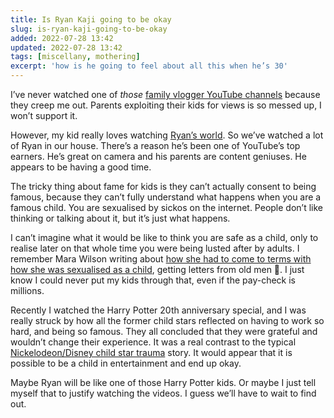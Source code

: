 ```yaml
---
title: Is Ryan Kaji going to be okay
slug: is-ryan-kaji-going-to-be-okay
added: 2022-07-28 13:42
updated: 2022-07-28 13:42
tags: [miscellany, mothering]
excerpt: 'how is he going to feel about all this when he’s 30'
---
```


I’ve never watched one of _those_ [family vlogger YouTube channels](http://culture.affinitymagazine.us/family-vloggers-are-exploitative-and-must-be-stopped/amp/) because they creep me out. Parents exploiting their kids for views is so messed up, I won’t support it.

However, my kid really loves watching [Ryan’s world](https://youtube.com/c/RyanToysReview). So we’ve watched a lot of Ryan in our house. There’s a reason he’s been one of YouTube’s top earners. He’s great on camera and his parents are content geniuses. He appears to be having a good time.

The tricky thing about fame for kids is they can’t actually consent to being famous, because they can’t fully understand what happens when you are a famous child. You are sexualised by sickos on the internet. People don’t like thinking or talking about it, but it’s just what happens.

I can’t imagine what it would be like to think you are safe as a child, only to realise later on that whole time you were being lusted after by adults. I remember Mara Wilson writing about [how she had to come to terms with how she was sexualised as a child](https://www.nytimes.com/2021/02/23/opinion/britney-spears-mara-wilson-hollywood.html), getting letters from old men 🤮. I just know I could never put my kids through that, even if the pay-check is millions.

Recently I watched the Harry Potter 20th anniversary special, and I was really struck by how all the former child stars reflected on having to work so hard, and being so famous. They all concluded that they were grateful and wouldn’t change their experience. It was a real contrast to the typical [Nickelodeon/Disney child star trauma](https://youtu.be/cXOATB1v3jM) story. It would appear that it is possible to be a child in entertainment and end up okay.

Maybe Ryan will be like one of those Harry Potter kids. Or maybe I just tell myself that to justify watching the videos. I guess we’ll have to wait to find out.
